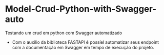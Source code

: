 # Model-Crud-Python-with-Swagger-auto
Testando um crud em python com Swagger automatizado

- Com o auxilio da biblioteca FASTAPI é possíel automatizar seus endpoint com a documentação em Swagger em tempo de execução do projeto.

